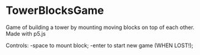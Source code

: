 # TowerBlocksGame

Game of building a tower by mounting moving blocks on top of each other. 
Made with p5.js 

Controls:
  -space to mount block;
   -enter to start new game (WHEN LOST!);
